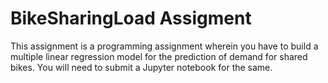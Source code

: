 # BikeSharingLoad Assigment 

This assignment is a programming assignment wherein you have to build a multiple linear regression model for the prediction of demand for shared bikes. You will need to submit a Jupyter notebook for the same. 
